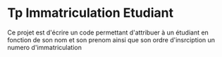 # Tp Immatriculation Etudiant
Ce projet est d'écrire un code permettant d'attribuer à un étudiant en fonction de son nom et son prenom ainsi que son ordre d'insrciption un numero d'immatriculation

